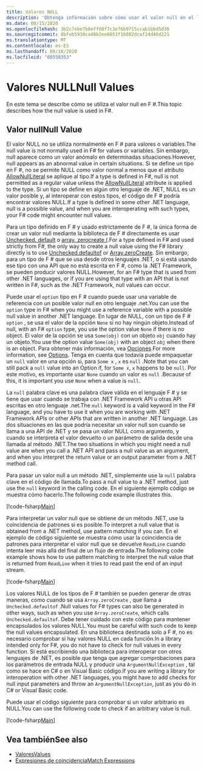 ```yaml
---
title: Valores NULL
description: 'Obtenga información sobre cómo usar el valor null en el lenguaje de programación F #.'
ms.date: 08/15/2020
ms.openlocfilehash: 3b2c7ebe7b8eff08f7c3e76b9715ccab1bbd5d36
ms.sourcegitcommit: 8bfeb5930ca48b2ee6053f16082dcaf24d46d221
ms.translationtype: MT
ms.contentlocale: es-ES
ms.lasthandoff: 08/18/2020
ms.locfileid: "88558353"
---
```

# <a name="null-values"></a><span data-ttu-id="f89c5-103">Valores NULL</span><span class="sxs-lookup"><span data-stu-id="f89c5-103">Null Values</span></span>

<span data-ttu-id="f89c5-104">En este tema se describe cómo se utiliza el valor null en F #.</span><span class="sxs-lookup"><span data-stu-id="f89c5-104">This topic describes how the null value is used in F#.</span></span>

## <a name="null-value"></a><span data-ttu-id="f89c5-105">Valor null</span><span class="sxs-lookup"><span data-stu-id="f89c5-105">Null Value</span></span>

<span data-ttu-id="f89c5-106">El valor NULL no se utiliza normalmente en F # para valores o variables.</span><span class="sxs-lookup"><span data-stu-id="f89c5-106">The null value is not normally used in F# for values or variables.</span></span> <span data-ttu-id="f89c5-107">Sin embargo, null aparece como un valor anómalo en determinadas situaciones.</span><span class="sxs-lookup"><span data-stu-id="f89c5-107">However, null appears as an abnormal value in certain situations.</span></span> <span data-ttu-id="f89c5-108">Si se define un tipo en F #, no se permite NULL como valor normal a menos que el atributo [AllowNullLiteral](https://fsharp.github.io/fsharp-core-docs/reference/fsharp-core-allownullliteralattribute.html#Value) se aplique al tipo.</span><span class="sxs-lookup"><span data-stu-id="f89c5-108">If a type is defined in F#, null is not permitted as a regular value unless the [AllowNullLiteral](https://fsharp.github.io/fsharp-core-docs/reference/fsharp-core-allownullliteralattribute.html#Value) attribute is applied to the type.</span></span> <span data-ttu-id="f89c5-109">Si un tipo se define en algún otro lenguaje de .NET, NULL es un valor posible y, al interoperar con estos tipos, el código de F # podría encontrar valores NULL.</span><span class="sxs-lookup"><span data-stu-id="f89c5-109">If a type is defined in some other .NET language, null is a possible value, and when you are interoperating with such types, your F# code might encounter null values.</span></span>

<span data-ttu-id="f89c5-110">Para un tipo definido en F # y usado estrictamente de F #, la única forma de crear un valor null mediante la biblioteca de F # directamente es usar [Unchecked. default](https://fsharp.github.io/fsharp-core-docs/reference/fsharp-core-operators-unchecked.html#defaultof) o [array. zerocreate (](https://fsharp.github.io/fsharp-core-docs/reference/fsharp-collections-arraymodule.html#zeroCreate).</span><span class="sxs-lookup"><span data-stu-id="f89c5-110">For a type defined in F# and used strictly from F#, the only way to create a null value using the F# library directly is to use [Unchecked.defaultof](https://fsharp.github.io/fsharp-core-docs/reference/fsharp-core-operators-unchecked.html#defaultof) or [Array.zeroCreate](https://fsharp.github.io/fsharp-core-docs/reference/fsharp-collections-arraymodule.html#zeroCreate).</span></span> <span data-ttu-id="f89c5-111">Sin embargo, para un tipo de F # que se usa desde otros lenguajes .NET, o si está usando ese tipo con una API que no está escrita en F #, como la .NET Framework, se pueden producir valores NULL.</span><span class="sxs-lookup"><span data-stu-id="f89c5-111">However, for an F# type that is used from other .NET languages, or if you are using that type with an API that is not written in F#, such as the .NET Framework, null values can occur.</span></span>

<span data-ttu-id="f89c5-112">Puede usar el `option` tipo en F # cuando puede usar una variable de referencia con un posible valor null en otro lenguaje .net.</span><span class="sxs-lookup"><span data-stu-id="f89c5-112">You can use the `option` type in F# when you might use a reference variable with a possible null value in another .NET language.</span></span> <span data-ttu-id="f89c5-113">En lugar de NULL, con un tipo de F # `option` , se usa el valor de la opción `None` si no hay ningún objeto.</span><span class="sxs-lookup"><span data-stu-id="f89c5-113">Instead of null, with an F# `option` type, you use the option value `None` if there is no object.</span></span> <span data-ttu-id="f89c5-114">El valor de la opción se usa `Some(obj)` con un objeto `obj` cuando hay un objeto.</span><span class="sxs-lookup"><span data-stu-id="f89c5-114">You use the option value `Some(obj)` with an object `obj` when there is an object.</span></span> <span data-ttu-id="f89c5-115">Para obtener más información, vea [Opciones](../options.md).</span><span class="sxs-lookup"><span data-stu-id="f89c5-115">For more information, see [Options](../options.md).</span></span> <span data-ttu-id="f89c5-116">Tenga en cuenta que todavía puede empaquetar un `null` valor en una opción si, para `Some x` , `x` es `null` .</span><span class="sxs-lookup"><span data-stu-id="f89c5-116">Note that you can still pack a `null` value into an Option if, for `Some x`, `x` happens to be `null`.</span></span> <span data-ttu-id="f89c5-117">Por este motivo, es importante usar `None` cuando un valor es `null` .</span><span class="sxs-lookup"><span data-stu-id="f89c5-117">Because of this, it is important you use `None` when a value is `null`.</span></span>

<span data-ttu-id="f89c5-118">La `null` palabra clave es una palabra clave válida en el lenguaje F # y se tiene que usar cuando se trabaja con .NET Framework API u otras API escritas en otro lenguaje .net.</span><span class="sxs-lookup"><span data-stu-id="f89c5-118">The `null` keyword is a valid keyword in the F# language, and you have to use it when you are working with .NET Framework APIs or other APIs that are written in another .NET language.</span></span> <span data-ttu-id="f89c5-119">Las dos situaciones en las que podría necesitar un valor null son cuando se llama a una API de .NET y se pasa un valor NULL como argumento, y cuando se interpreta el valor devuelto o un parámetro de salida desde una llamada al método .NET.</span><span class="sxs-lookup"><span data-stu-id="f89c5-119">The two situations in which you might need a null value are when you call a .NET API and pass a null value as an argument, and when you interpret the return value or an output parameter from a .NET method call.</span></span>

<span data-ttu-id="f89c5-120">Para pasar un valor null a un método .NET, simplemente use la `null` palabra clave en el código de llamada.</span><span class="sxs-lookup"><span data-stu-id="f89c5-120">To pass a null value to a .NET method, just use the `null` keyword in the calling code.</span></span> <span data-ttu-id="f89c5-121">En el siguiente ejemplo código se muestra cómo hacerlo.</span><span class="sxs-lookup"><span data-stu-id="f89c5-121">The following code example illustrates this.</span></span>

[!code-fsharp[Main](~/samples/snippets/fsharp/lang-ref-1/snippet701.fs)]

<span data-ttu-id="f89c5-122">Para interpretar un valor null que se obtiene de un método .NET, use la coincidencia de patrones si es posible.</span><span class="sxs-lookup"><span data-stu-id="f89c5-122">To interpret a null value that is obtained from a .NET method, use pattern matching if you can.</span></span> <span data-ttu-id="f89c5-123">En el ejemplo de código siguiente se muestra cómo usar la coincidencia de patrones para interpretar el valor null que se devuelve `ReadLine` cuando intenta leer más allá del final de un flujo de entrada.</span><span class="sxs-lookup"><span data-stu-id="f89c5-123">The following code example shows how to use pattern matching to interpret the null value that is returned from `ReadLine` when it tries to read past the end of an input stream.</span></span>

[!code-fsharp[Main](~/samples/snippets/fsharp/lang-ref-1/snippet702.fs)]

<span data-ttu-id="f89c5-124">Los valores NULL de los tipos de F # también se pueden generar de otras maneras, como cuando se usa `Array.zeroCreate` , que llama a `Unchecked.defaultof` .</span><span class="sxs-lookup"><span data-stu-id="f89c5-124">Null values for F# types can also be generated in other ways, such as when you use `Array.zeroCreate`, which calls `Unchecked.defaultof`.</span></span> <span data-ttu-id="f89c5-125">Debe tener cuidado con este código para mantener encapsulados los valores NULL.</span><span class="sxs-lookup"><span data-stu-id="f89c5-125">You must be careful with such code to keep the null values encapsulated.</span></span> <span data-ttu-id="f89c5-126">En una biblioteca destinada solo a F #, no es necesario comprobar si hay valores NULL en cada función.</span><span class="sxs-lookup"><span data-stu-id="f89c5-126">In a library intended only for F#, you do not have to check for null values in every function.</span></span> <span data-ttu-id="f89c5-127">Si está escribiendo una biblioteca para interoperar con otros lenguajes de .NET, es posible que tenga que agregar comprobaciones para los parámetros de entrada NULL y producir una `ArgumentNullException` , tal como se hace en C# o en Visual Basic código.</span><span class="sxs-lookup"><span data-stu-id="f89c5-127">If you are writing a library for interoperation with other .NET languages, you might have to add checks for null input parameters and throw an `ArgumentNullException`, just as you do in C# or Visual Basic code.</span></span>

<span data-ttu-id="f89c5-128">Puede usar el código siguiente para comprobar si un valor arbitrario es NULL.</span><span class="sxs-lookup"><span data-stu-id="f89c5-128">You can use the following code to check if an arbitrary value is null.</span></span>

[!code-fsharp[Main](~/samples/snippets/fsharp/lang-ref-1/snippet703.fs)]

## <a name="see-also"></a><span data-ttu-id="f89c5-129">Vea también</span><span class="sxs-lookup"><span data-stu-id="f89c5-129">See also</span></span>

- [<span data-ttu-id="f89c5-130">Valores</span><span class="sxs-lookup"><span data-stu-id="f89c5-130">Values</span></span>](index.md)
- [<span data-ttu-id="f89c5-131">Expresiones de coincidencia</span><span class="sxs-lookup"><span data-stu-id="f89c5-131">Match Expressions</span></span>](../match-expressions.md)
